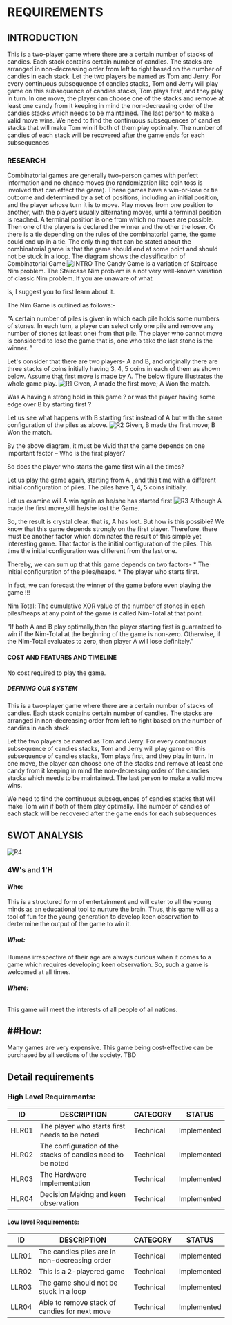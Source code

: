 # **REQUIREMENTS**
## **INTRODUCTION** 
This is a two-player game where there are a certain number of stacks of candies. Each stack contains certain number of candies. The stacks are arranged in non-decreasing order from left to right based on the number of candies in each stack. Let the two players be named as Tom and Jerry. For every continuous subsequence of candies stacks, Tom and Jerry will play game on this subsequence of candies stacks, Tom plays first, and they play in turn. In one move, the player can choose one of the stacks and remove at least one candy from it keeping in mind the non-decreasing order of the candies stacks which needs to be maintained. The last person to make a valid move wins. We need to find the continuous subsequences of candies stacks that will make Tom win if both of them play optimally. The number of candies of each stack will be recovered after the game ends for each subsequences
### **RESEARCH**
Combinatorial games are generally two-person games with perfect information and no chance moves (no randomization like coin toss is involved that can effect the game). These games have a win-or-lose or tie outcome and determined by a set of positions, including an initial position, and the player whose turn it is to move. Play moves from one position to another, with the players usually alternating moves, until a terminal position is reached. A terminal position is one from which no moves are possible. Then one of the players is declared the winner and the other the loser. Or there is a tie depending on the rules of the combinatorial game, the game could end up in a tie. The only thing that can be stated about the combinatorial game is that the game should end at some point and should not be stuck in a loop. The diagram shows the classification of Combinatorial Game
![INTRO](https://user-images.githubusercontent.com/101189588/161085598-8e27cd62-63ba-440a-8be6-b763336faca2.png)
The Candy Game is a variation of Staircase Nim problem. The Staircase Nim problem is a not very well-known variation of classic Nim problem. If you are unaware of what

is, I suggest you to first learn about it.

The Nim Game is outlined as follows:-

“A certain number of piles is given in which each pile holds some numbers of stones. In each turn, a player can select only one pile and remove any number of stones (at least one) from that pile. The player who cannot move is considered to lose the game that is, one who take the last stone is the winner. ”

Let's consider that there are two players- A and B, and originally there are three stacks of coins initially having 3, 4, 5 coins in each of them as shown below. Assume that first move is made by A. The below figure illustrates the whole game play.
![R1](https://user-images.githubusercontent.com/101189588/161086248-a2b2934f-939e-46b6-8485-bfd462cfeabe.png)
Given, A made the first move; A Won the match.

Was A having a strong hold in this game ? or was the player having some edge over B by starting first ?

Let us see what happens with B starting first instead of A but with the same configuration of the piles as above.
![R2](https://user-images.githubusercontent.com/101189588/161086364-d95cbd67-bdb5-4810-b602-c3d56a98924e.png)
Given, B made the first move; B Won the match.

By the above diagram, it must be vivid that the game depends on one important factor – Who is the first player?

So does the player who starts the game first win all the times?

Let us play the game again, starting from A , and this time with a different initial configuration of piles. The piles have 1, 4, 5 coins initially.

Let us examine will A win again as he/she has started first
![R3](https://user-images.githubusercontent.com/101189588/161086473-30932e04-7350-4821-9adf-5d04be1dad55.png)
Although A made the first move,still he/she lost the Game.

So, the result is crystal clear. that is, A has lost. But how is this possible? We know that this game depends strongly on the first player. Therefore, there must be another factor which dominates the result of this simple yet interesting game. That factor is the initial configuration of the piles. This time the initial configuration was different from the last one.

Thereby, we can sum up that this game depends on two factors- * The initial configuration of the piles/heaps. * The player who starts first.

In fact, we can forecast the winner of the game before even playing the game !!!

Nim Total: The cumulative XOR value of the number of stones in each piles/heaps at any point of the game is called Nim-Total at that point.

“If both A and B play optimally,then the player starting first is guaranteed to win if the Nim-Total at the beginning of the game is non-zero. Otherwise, if the Nim-Total evaluates to zero, then player A will lose definitely.”

#### **COST AND FEATURES AND TIMELINE**
No cost required to play the game.

##### **DEFINING OUR SYSTEM**
This is a two-player game where there are a certain number of stacks of candies. Each stack contains certain number of candies. The stacks are arranged in non-decreasing order from left to right based on the number of candies in each stack.

Let the two players be named as Tom and Jerry. For every continuous subsequence of candies stacks, Tom and Jerry will play game on this subsequence of candies stacks, Tom plays first, and they play in turn. In one move, the player can choose one of the stacks and remove at least one candy from it keeping in mind the non-decreasing order of the candies stacks which needs to be maintained. The last person to make a valid move wins.

We need to find the continuous subsequences of candies stacks that will make Tom win if both of them play optimally. The number of candies of each stack will be recovered after the game ends for each subsequences

## **SWOT ANALYSIS**
![R4](https://user-images.githubusercontent.com/101189588/161087442-90232568-ab86-4bdc-89e2-034142359b50.png)
### **4W's and 1'H**
#### **Who:**
This is a structured form of entertainment and will cater to all the young minds as an educational tool to nurture the brain. Thus, this game will as a tool of fun for the young generation to develop keen observation to dertermine the output of the game to win it.

##### **What:**
Humans irrespective of their age are always curious when it comes to a game which requires developing keen observation. So, such a game is welcomed at all times.

###### **Where:**
This game will meet the interests of all people of all nations.

## **##How:**
Many games are very expensive. This game being cost-effective can be purchased by all sections of the society. TBD

## **Detail requirements**
### **High Level Requirements:**
|ID   |DESCRIPTION                                                |CATEGORY |STATUS     |
|-----|--------------------------------------------------------------|---------|--------|
|HLR01|The player who starts first needs to be noted              |Technical|Implemented|
|HLR02|The configuration of the stacks of candies need to be noted|Technical|Implemented|
|HLR03|The Hardware Implementation                                |Technical|Implemented|
|HLR04|Decision Making and keen observation                       |Technical|Implemented|

#### **Low level Requirements:**
|ID   |DESCRIPTION                                    |CATEGORY |STATUS     |
|-----|-----------------------------------------------|---------|-----------|
|LLR01|The candies piles are in non-decreasing order  |Technical|Implemented|
|LLR02|This is a 2-playered game                      |Technical|Implemented|
|LLR03|The game should not be stuck in a loop         |Technical|Implemented|
|LLR04|Able to remove stack of candies for next move  |Technical|Implemented|
